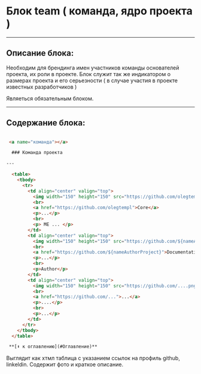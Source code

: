 # Блок team ( команда, ядро проекта )

---

## Описание блока:
Необходим для брендинга имен участников команды основателей проекта, их роли в проекте. Блок служит так же индикатором о размерах проекта и его серьезности ( в случае участия в проекте известных разработчиков )

Являеться обязательным блоком.

---

## Содержание блока:

```markdown

 <a name="команда"></a>

  ### Команда проекта

---

  <table>
    <tbody>
      <tr>
        <td align="center" valign="top">
          <img width="150" height="150" src="https://github.com/olegtempl.png?s=150">
          <br>
          <a href="https://github.com/olegtempl">Core</a>
          <p>...</p>
          <br>
          <p> ME ... </p>
        </td>
        <td align="center" valign="top">
          <img width="150" height="150" src="https://github.com/${nameAuthorProject}.png?s=150">
          <br>
          <a href="https://github.com/${nameAuthorProject}">Documentation</a>
          <p>...</p>
          <br>
          <p>Author</p>
        </td>
        <td align="center" valign="top">
          <img width="150" height="150" src="https://github.com/....png?s=150">
          <br>
          <a href="https://github.com/...">...</a>
          <p>....</p>
          <br>
          <p>...</p>
        </td>
      </tr>
    </tbody>
  </table>

 **[⬆ к оглавлению](#Оглавление)**

```

Выглядит  как хтмл таблица с указанием ссылок на профиль github, linkeldin. Содержит фото и краткое описание.

